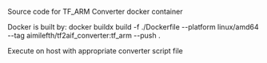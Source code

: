 Source code for TF_ARM Converter docker container

Docker is built by:
docker buildx build -f ./Dockerfile --platform linux/amd64 --tag aimilefth/tf2aif_converter:tf_arm --push .

Execute on host with appropriate converter script file